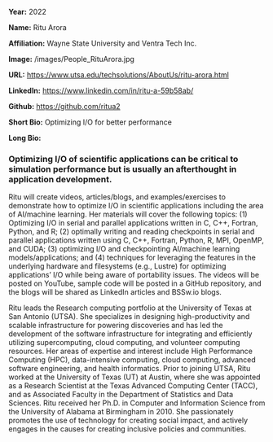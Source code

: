 **Year:** 2022

**Name:** Ritu Arora

**Affiliation:** Wayne State University and Ventra Tech Inc.

**Image:** /images/People_RituArora.jpg

**URL:** https://www.utsa.edu/techsolutions/AboutUs/ritu-arora.html

**LinkedIn:** https://www.linkedin.com/in/ritu-a-59b58ab/

**Github:** https://github.com/ritua2

**Short Bio:** Optimizing I/O for better performance

**Long Bio:**
### Optimizing I/O of scientific applications can be critical to simulation performance but is usually an afterthought in application development.
Ritu will create videos, articles/blogs, and examples/exercises to demonstrate how to optimize I/O in scientific applications including the area of AI/machine learning. Her materials will cover the following topics: (1) Optimizing I/O in serial and parallel applications written in C, C++, Fortran, Python, and R; (2) optimally writing and reading checkpoints in serial and parallel applications written using C, C++, Fortran, Python, R, MPI, OpenMP, and CUDA; (3) optimizing I/O and checkpointing AI/machine learning models/applications; and (4) techniques for leveraging the features in the underlying hardware and filesystems (e.g., Lustre) for optimizing applications’ I/O while being aware of portability issues. The videos will be posted on YouTube, sample code will be posted in a GitHub repository, and the blogs will be shared as LinkedIn articles and BSSw.io blogs.

Ritu leads the Research computing portfolio at the University of Texas at San Antonio (UTSA). She specializes in designing high-productivity and scalable infrastructure for powering discoveries and has led the development of the software infrastructure for integrating and efficiently utilizing supercomputing, cloud computing, and volunteer computing resources. Her areas of expertise and interest include High Performance Computing (HPC), data-intensive computing, cloud computing, advanced software engineering, and health informatics. Prior to joining UTSA, Ritu worked at the University of Texas (UT) at Austin, where she was appointed as a Research Scientist at the Texas Advanced Computing Center (TACC), and as Associated Faculty in the Department of Statistics and Data Sciences. Ritu received her Ph.D. in Computer and Information Science from the University of Alabama at Birmingham in 2010. She passionately promotes the use of technology for creating social impact, and actively engages in the causes for creating inclusive policies and communities.
